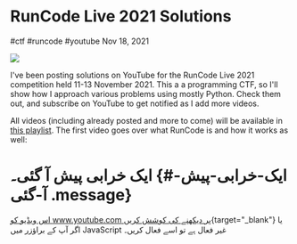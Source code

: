 

# RunCode Live 2021 Solutions

#ctf #runcode #youtube Nov 18, 2021



![](/img/runcode.png)

I've been posting solutions on YouTube for the RunCode Live 2021
competition held 11-13 November 2021. This a a programming CTF, so I'll
show how I approach various problems using mostly Python. Check them
out, and subscribe on YouTube to get notified as I add more videos.

All videos (including already posted and more to come) will be available
in [this
playlist](https://www.youtube.com/playlist?list=PLJt6nPUdQbiS_oiYPNtMmOCo3j59xE6yF).
The first video goes over what RunCode is and how it works as well:



# ایک خرابی پیش آ گئی۔ {#ایک-خرابی-پیش-آ-گئی .message}

[اس ویڈیو کو www.youtube.com پر دیکھنے کی کوشش
کریں](https://www.youtube.com/watch?v=AItG0XF3XvU){target="_blank"} یا
اگر آپ کے براؤزر میں JavaScript غیر فعال ہے تو اسے فعال کریں۔




